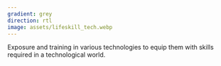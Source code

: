 ```yaml
---
gradient: grey
direction: rtl
image: assets/lifeskill_tech.webp
---
```

Exposure and training in various technologies to equip them with skills required in a technological world.